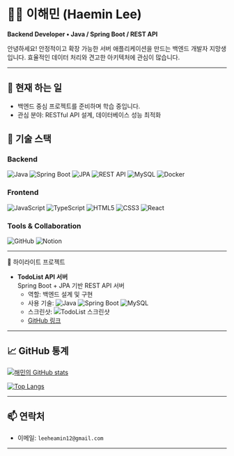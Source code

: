 # 👨‍💻 이해민 (Haemin Lee)

**Backend Developer • Java / Spring Boot / REST API**

안녕하세요! 안정적이고 확장 가능한 서버 애플리케이션을 만드는 백엔드 개발자 지망생입니다. 효율적인 데이터 처리와 견고한 아키텍처에 관심이 많습니다.

---

## 🔭 현재 하는 일

* 백엔드 중심 프로젝트를 준비하며 학습 중입니다.
* 관심 분야: RESTful API 설계, 데이터베이스 성능 최적화

## 🧰 기술 스택

### Backend

![Java](https://img.shields.io/badge/Java-007396?style=for-the-badge\&logo=java\&logoColor=white)
![Spring Boot](https://img.shields.io/badge/Spring%20Boot-6DB33F?style=for-the-badge\&logo=springboot\&logoColor=white)
![JPA](https://img.shields.io/badge/JPA-59666C?style=for-the-badge\&logo=hibernate\&logoColor=white)
![REST API](https://img.shields.io/badge/REST%20API-005571?style=for-the-badge\&logo=fastapi\&logoColor=white)
![MySQL](https://img.shields.io/badge/MySQL-4479A1?style=for-the-badge\&logo=mysql\&logoColor=white)
![Docker](https://img.shields.io/badge/Docker-2496ED?style=for-the-badge\&logo=docker\&logoColor=white)

### Frontend

![JavaScript](https://img.shields.io/badge/JavaScript-F7DF1E?style=for-the-badge\&logo=javascript\&logoColor=black)
![TypeScript](https://img.shields.io/badge/TypeScript-3178C6?style=for-the-badge\&logo=typescript\&logoColor=white)
![HTML5](https://img.shields.io/badge/HTML5-E34F26?style=for-the-badge\&logo=html5\&logoColor=white)
![CSS3](https://img.shields.io/badge/CSS3-1572B6?style=for-the-badge\&logo=css3\&logoColor=white)
![React](https://img.shields.io/badge/React-61DAFB?style=for-the-badge\&logo=react\&logoColor=black)

### Tools & Collaboration

![GitHub](https://img.shields.io/badge/GitHub-181717?style=for-the-badge\&logo=github\&logoColor=white)
![Notion](https://img.shields.io/badge/Notion-000000?style=for-the-badge\&logo=notion\&logoColor=white)

---

 📂 하이라이트 프로젝트

- **TodoList API 서버**  
  Spring Boot + JPA 기반 REST API 서버  
  - 역할: 백엔드 설계 및 구현  
  - 사용 기술: 
    ![Java](https://img.shields.io/badge/Java-007396?style=for-the-badge&logo=java&logoColor=white)
    ![Spring Boot](https://img.shields.io/badge/Spring%20Boot-6DB33F?style=for-the-badge&logo=springboot&logoColor=white)
    ![MySQL](https://img.shields.io/badge/MySQL-4479A1?style=for-the-badge&logo=mysql&logoColor=white)
  - 스크린샷:
    ![TodoList 스크린샷](https://raw.githubusercontent.com/leehaemin/todolist-api/main/screenshot.png)
  - [GitHub 링크](https://github.com/leehaemin/todolist-api)

---

## 📈 GitHub 통계

<!-- GitHub Readme Stats -->
[![해민의 GitHub stats](https://github-readme-stats.vercel.app/api?username=haemin4738&show_icons=true&theme=radical)](https://github.com/leehaemin)

<!-- Top Languages -->
[![Top Langs](https://github-readme-stats.vercel.app/api/top-langs/?username=haemin4738&layout=compact)](https://github.com/leehaemin)


---

## 📫 연락처

* 이메일: `leeheamin12@gmail.com`

---
